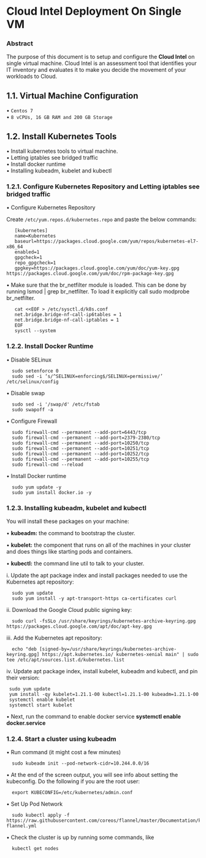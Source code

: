 # Cloud Intel Deployment On Single VM


### Abstract


The purpose of this document is to setup and configure the **Cloud Intel** on single virtual machine. Cloud Intel is an assessment tool that identifies your IT inventory and evaluates it to make you decide the movement of your workloads to Cloud. 

## 1.1. Virtual Machine Configuration


•      ` Centos 7 `                                                                                                                              
•      ` 8 vCPUs, 16 GB RAM and 200 GB Storage `                                                                

## 1.2. Install Kubernetes Tools 


•      Install kubernetes tools to virtual machine.                                                                                          
•      Letting iptables see bridged traffic                                                                                       
•      Install docker runtime                                                                                                        
•      Installing kubeadm, kubelet and kubectl                                                                                   


### 1.2.1. Configure Kubernetes Repository and Letting iptables see bridged traffic


• Configure Kubernetes Repository
     
 Create `/etc/yum.repos.d/kubernetes.repo` and paste the below commands:
 
       [kubernetes]
       name=Kubernetes
       baseurl=https://packages.cloud.google.com/yum/repos/kubernetes-el7-x86_64
       enabled=1
       gpgcheck=1
       repo_gpgcheck=1
       gpgkey=https://packages.cloud.google.com/yum/doc/yum-key.gpg https://packages.cloud.google.com/yum/doc/rpm-package-key.gpg
      
      
•  Make sure that the br_netfilter module is loaded. This can be done by running lsmod | grep br_netfilter. To load it explicitly call sudo modprobe br_netfilter.

       cat <<EOF > /etc/sysctl.d/k8s.conf
       net.bridge.bridge-nf-call-ip6tables = 1
       net.bridge.bridge-nf-call-iptables = 1
       EOF
       sysctl --system
        
       
### 1.2.2. Install Docker Runtime

  
• Disable SELinux  
  
      sudo setenforce 0
      sudo sed -i ‘s/^SELINUX=enforcing$/SELINUX=permissive/’ /etc/selinux/config
      
• Disable swap    
    
      sudo sed -i '/swap/d' /etc/fstab
      sudo swapoff -a
      
• Configure Firewall

      sudo firewall-cmd --permanent --add-port=6443/tcp
      sudo firewall-cmd --permanent --add-port=2379-2380/tcp
      sudo firewall-cmd --permanent --add-port=10250/tcp
      sudo firewall-cmd --permanent --add-port=10251/tcp
      sudo firewall-cmd --permanent --add-port=10252/tcp
      sudo firewall-cmd --permanent --add-port=10255/tcp
      sudo firewall-cmd --reload
      
•  Install Docker runtime 
      
      sudo yum update -y
      sudo yum install docker.io -y
      
### 1.2.3. Installing kubeadm, kubelet and kubectl


You will install these packages on your machine:

• **kubeadm:** the command to bootstrap the cluster.

• **kubelet:** the component that runs on all of the machines in your cluster and does things like starting pods and containers.

• **kubectl:** the command line util to talk to your cluster.


i. Update the apt package index and install packages needed to use the Kubernetes apt repository:
    
      sudo yum update
      sudo yum install -y apt-transport-https ca-certificates curl
      
ii. Download the Google Cloud public signing key:

      sudo curl -fsSLo /usr/share/keyrings/kubernetes-archive-keyring.gpg https://packages.cloud.google.com/apt/doc/apt-key.gpg
      
iii. Add the Kubernetes apt repository:

      echo "deb [signed-by=/usr/share/keyrings/kubernetes-archive-keyring.gpg] https://apt.kubernetes.io/ kubernetes-xenial main" | sudo tee /etc/apt/sources.list.d/kubernetes.list
      
iv. Update apt package index, install kubelet, kubeadm and kubectl, and pin their version:
   
     sudo yum update
     yum install -qy kubelet=1.21.1-00 kubectl=1.21.1-00 kubeadm=1.21.1-00
     systemctl enable kubelet
     systemctl start kubelet
     
• Next, run the command to enable docker service **systemctl enable docker.service**

### 1.2.4. Start a cluster using kubeadm


• Run command (it might cost a few minutes)

      sudo kubeadm init --pod-network-cidr=10.244.0.0/16
      
• At the end of the screen output, you will see info about setting the kubeconfig. Do the following if you are the root user:

      export KUBECONFIG=/etc/kubernetes/admin.conf
      
• Set Up Pod Network
   
      sudo kubectl apply -f https://raw.githubusercontent.com/coreos/flannel/master/Documentation/kube-flannel.yml

• Check the cluster is up by running some commands, like

      kubectl get nodes
      

 
 

